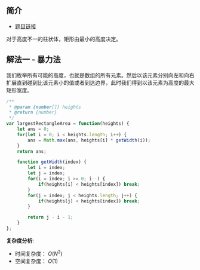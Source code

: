 ## 简介
- [题目链接](https://leetcode-cn.com/problems/largest-rectangle-in-histogram/)

对于高度不一的柱状体，矩形由最小的高度决定。

## 解法一 - 暴力法
我们枚举所有可能的高度，也就是数组的所有元素。然后以该元素分别向左和向右扩展直到碰到比该元素小的值或者到达边界，此时我们得到以该元素为高度的最大矩形宽度。

```javascript
/**
 * @param {number[]} heights
 * @return {number}
 */
var largestRectangleArea = function(heights) {
    let ans = 0;
    for(let i = 0; i < heights.length; i++) {
        ans = Math.max(ans, heights[i] * getWidth(i));
    }
    return ans;

    function getWidth(index) {
        let i = index;
        let j = index;
        for(i = index; i >= 0; i--) {
            if(heights[i] < heights[index]) break;
        }
        for(j = index; j < heights.length; j++) {
            if(heights[j] < heights[index]) break;
        }

        return j - i - 1;
    }
};

```
**复杂度分析**:
- 时间复杂度： $O(N^2)$
- 空间复杂度： $O(1)$

